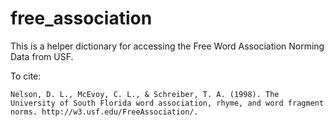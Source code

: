 # free_association
This is a helper dictionary for accessing the Free Word Association Norming Data from USF.

To cite:
```
Nelson, D. L., McEvoy, C. L., & Schreiber, T. A. (1998). The University of South Florida word association, rhyme, and word fragment norms. http://w3.usf.edu/FreeAssociation/.
```
